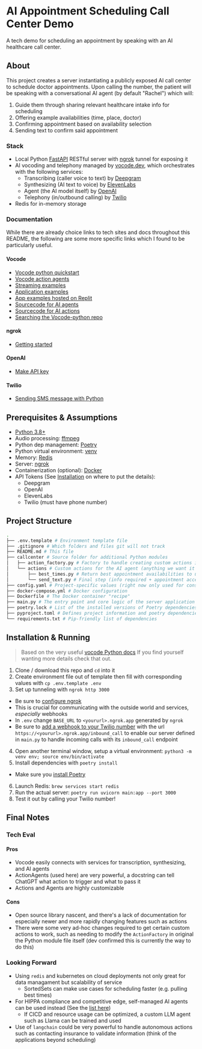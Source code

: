 # AI Appointment Scheduling Call Center Demo

A tech demo for scheduling an appointment by speaking with an AI healthcare call center.

## About

This project creates a server instantiating a publicly exposed AI call center to schedule 
doctor appointments. Upon calling the number, the patient will be speaking with 
a conversational AI agent (by default "Rachel") which will:

1. Guide them through sharing relevant healthcare intake info for scheduling
2. Offering example availabilities (time, place, doctor)
3. Confirming appointment based on availability selection
4. Sending text to confirm said appointment

### Stack
* Local Python [FastAPI](https://fastapi.tiangolo.com/) RESTful server with [ngrok](https://ngrok.com/) tunnel for exposing it
* AI vocoding and telephony managed by [vocode.dev](https://www.vocode.dev/), which orchestrates with the following services:
    - Transcribing (caller voice to text) by [Deepgram](https://deepgram.com/)
    - Synthesizing (AI text to voice) by [ElevenLabs](https://elevenlabs.io/)
    - Agent (the AI model itself) by [OpenAI](https://platform.openai.com/)
    - Telephony (in/outbound calling) by [Twilio](https://www.twilio.com/)
* Redis for in-memory storage

### Documentation
While there are already choice links to tech sites and docs throughout this README, the following are some more specific links which I found to be particularly useful.

#### Vocode 
* [Vocode python quickstart](https://docs.vocode.dev/open-source/python-quickstart)
* [Vocode action agents](https://docs.vocode.dev/open-source/action-agents)
* [Streaming examples](https://github.com/vocodedev/vocode-python/tree/main/playground/streaming)
* [Application examples](https://github.com/vocodedev/vocode-python/tree/main/apps)
* [App examples hosted on Replit](https://replit.com/@vocode)
* [Sourcecode for AI agents](https://github.com/vocodedev/vocode-python/tree/main/vocode/streaming/agent)
* [Sourcecode for AI actions](https://github.com/vocodedev/vocode-python/tree/main/vocode/streaming/action)
* [Searching the Vocode-python repo](https://github.com/vocodedev/vocode-python)

#### ngrok
* [Getting started](https://ngrok.com/docs/getting-started/)

#### OpenAI
* [Make API key](https://platform.openai.com/account/api-keys)

#### Twilio
* [Sending SMS message with Python](https://www.twilio.com/docs/sms/quickstart/python)


## Prerequisites & Assumptions
* [Python 3.8+](https://python.org/)
* Audio processing: [ffmpeg](https://ffmpeg.org/)
* Python dep management: [Poetry](https://python-poetry.org/)
* Python virtual environment: [venv](https://docs.python.org/3/library/venv.html)
* Memory: [Redis](https://redis.com/) 
* Server: [ngrok](https://ngrok.com/)
* Containerization (optional): [Docker](https://docker.com)
* API Tokens (See [Installation](#installation) on where to put the details):
    - Deepgram
    - OpenAI
    - ElevenLabs
    - Twilio (must have phone number)

## Project Structure
```bash
.
├── .env.template # Environment template file
├── .gitignore # Which folders and files git will not track
├── README.md # This file
├── callcenter # Source folder for additional Python modules
│   ├── action_factory.py # Factory to handle creating custom actions in subfolder below
│   └── actions # Custom actions for the AI agent (anything we want it to do beyond talking)
│       ├── best_times.py # Return best appointment availabilities to user (info required)
│       └── send_text.py # Final step (info required + appointment accepted) of sending confirmation text
├── config.yaml # Project-specific values (right now only used for constants)
├── docker-compose.yml # Docker configuration
├── Dockerfile # The Docker container "recipe"
├── main.py # The entry point and core logic of the server application
├── poetry.lock # List of the installed versions of Poetry dependencies
├── pyproject.toml # Defines project information and poetry dependencies
└── requirements.txt # Pip-friendly list of dependencies 
```


## Installation & Running
> Based on the very useful [vocode Python docs](https://docs.vocode.dev/open-source/telephony)
> If you find yourself wanting more details check that out.

1. Clone / download this repo and `cd` into it
2. Create environment file out of template then fill with corresponding values with `cp .env.template .env`
3. Set up tunneling with `ngrok http 3000`
- Be sure to [configure ngrok](https://ngrok.com/docs/getting-started/)
- This is crucial for communicating with the outside world and services, _especially_ webhooks
- In `.env` change `BASE_URL` to `<yoururl>.ngrok.app` generated by `ngrok`
- Be sure to [add a webhook to your Twilio number](https://www.twilio.com/docs/usage/webhooks/webhooks-overview) with the url `https://<yoururl>.ngrok.app/inbound_call` to enable
our server defined in `main.py` to handle incoming calls with its `inbound_call` endpoint
4. Open another terminal window, setup a virtual environment: `python3 -m venv env; source env/bin/activate`
5. Install dependencies with `poetry install`
- Make sure you [install Poetry](https://python-poetry.org/docs/)
6. Launch Redis: `brew services start redis`
7. Run the actual server: `poetry run uvicorn main:app --port 3000`
8. Test it out by calling your Twilio number!


## Final Notes

### Tech Eval
#### Pros
* Vocode easily connects with services for transcription, synthesizing, and AI agents
* ActionAgents (used here) are very powerful, a docstring can tell ChatGPT
what action to trigger and what to pass it 
* Actions and Agents are highly customizable
#### Cons
* Open source library nascent, and there's a lack of documentation for especially newer and more rapidly changing features such as actions
* There were some very ad-hoc changes required to get certain custom actions to work, such as needing to modify the `ActionFactory` in original the Python module file itself (dev confirmed this is currently the way to do this)

### Looking Forward
* Using `redis` and kubernetes on cloud deployments not only great for 
data managament but scalability of service
    - SortedSets can make use cases for scheduling faster (e.g. pulling best times)
* For HIPPA compliance and competitive edge, self-managed AI agents can be used instead (See the [list here](https://github.com/vocodedev/vocode-python/tree/main/vocode/streaming/agent))
    - If CICD and resource usage can be optimized, a custom LLM agent such as Llama can be trained and used
* Use of `langchain` could be very powerful to handle autonomous actions such as contacting insurance to validate information (think of the applications beyond scheduling)